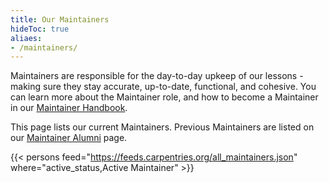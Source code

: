 ```yaml
---
title: Our Maintainers
hideToc: true
aliaes:
- /maintainers/
---
```


Maintainers are responsible for the day-to-day upkeep of our lessons - making sure they stay accurate, up-to-date, functional, and cohesive. You can learn more about the Maintainer role, and how to become a Maintainer in our [Maintainer Handbook](https://docs.carpentries.org/topic_folders/maintainers/index.html).

This page lists our current Maintainers. Previous Maintainers are listed on our [Maintainer Alumni](/community/maintainer-alumni) page. 

{{< persons feed="https://feeds.carpentries.org/all_maintainers.json" where="active_status,Active Maintainer" >}}